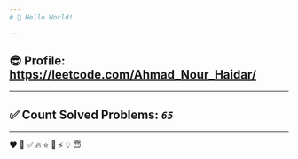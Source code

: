```yaml
---
# 👋 Hello World!

---
```

## 😎 Profile: https://leetcode.com/Ahmad_Nour_Haidar/

---
## ✅ Count Solved Problems: ***```65```***

---
❤
👋
‍✅
🔥
⭐
🌟
⚡
💡
😇
